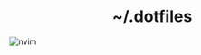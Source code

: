 <h1 align="center">~/.dotfiles</h1>

![nvim](https://img.spiffyeight77.com/github/dotfiles/D436578DE35F03EFEF3F4F94614166BD.png)
